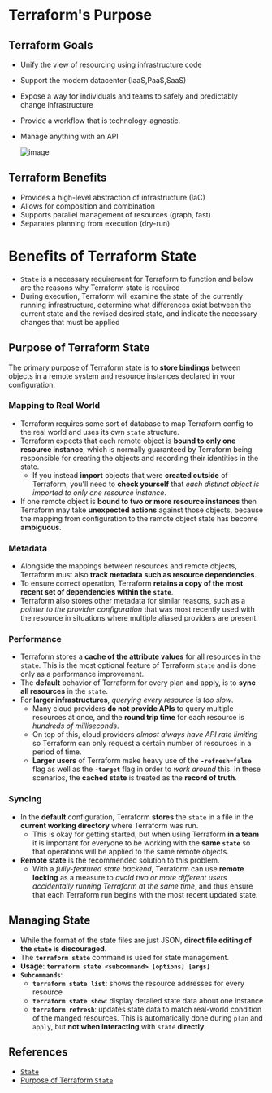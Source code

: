 # Terraform's Purpose

## Terraform Goals
- Unify the view of resourcing using infrastructure code
- Support the modern datacenter (IaaS,PaaS,SaaS)
- Expose a way for individuals and teams to safely and predictably change infrastructure
- Provide a workflow that is technology-agnostic.
- Manage anything with an API

  ![image](https://github.com/pinakig22/mastering_TF_associate_2023/assets/36029504/a58ab9de-e1ce-4296-ac38-cb886cb3f6be)

## Terraform Benefits
- Provides a high-level abstraction of infrastructure (IaC)
- Allows for composition and combination
- Supports parallel management of resources (graph, fast)
- Separates planning from execution (dry-run)

# Benefits of Terraform State
- `State` is a necessary requirement for Terraform to function and below are the reasons why Terraform state is required
- During execution, Terraform will examine the state of the currently running infrastructure, determine what differences exist between the current state and the revised desired state, and indicate the necessary changes that must be applied

## Purpose of Terraform State
The primary purpose of Terraform state is to **store bindings** between objects in a remote system and resource instances declared in your configuration. 

### Mapping to Real World
- Terraform requires some sort of database to map Terraform config to the real world and uses its own `state` structure.
- Terraform expects that each remote object is **bound to only one resource instance**, which is normally guaranteed by Terraform being responsible for creating the objects and recording their identities in the state.
  - If you instead **import** objects that were **created outside** of Terraform, you'll need to **check yourself** that _each distinct object is imported to only one resource instance_.
- If one remote object is **bound to two or more resource instances** then Terraform may take **unexpected actions** against those objects, because the mapping from configuration to the remote object state has become **ambiguous**.
### Metadata
- Alongside the mappings between resources and remote objects, Terraform must also **track metadata such as resource dependencies**.
- To ensure correct operation, Terraform **retains a copy of the most recent set of dependencies within the `state`**.
- Terraform also stores other metadata for similar reasons, such as a _pointer to the provider configuration_ that was most recently used with the resource in situations where multiple aliased providers are present.
### Performance
- Terraform stores a **cache of the attribute values** for all resources in the `state`. This is the most optional feature of Terraform `state` and is done only as a performance improvement.
- The **default** behavior of Terraform for every plan and apply, is to **sync all resources** in the `state`.
- For **larger infrastructures**, _querying every resource is too slow_. 
  - Many cloud providers **do not provide APIs** to query multiple resources at once, and the **round trip time** for each resource is _hundreds of milliseconds_. 
  - On top of this, cloud providers _almost always have API rate limiting_ so Terraform can only request a certain number of resources in a period of time.
  - **Larger users** of Terraform make heavy use of the **`-refresh=false`** flag as well as the **`-target`** flag in order to _work around_ this. In these scenarios, the **cached state** is treated as the **record of truth**.
### Syncing
- In the **default** configuration, Terraform **stores** the `state` in a file in the **current working directory** where Terraform was run.
  - This is okay for getting started, but when using Terraform **in a team** it is important for everyone to be working with the **same `state`** so that operations will be applied to the same remote objects.
- **Remote state** is the recommended solution to this problem.
  - With a _fully-featured state backend_, Terraform can use **remote locking** as a measure to _avoid two or more different users accidentally running Terraform at the same time_, and thus ensure that each Terraform run begins with the most recent updated state.

## Managing State
- While the format of the state files are just JSON, **direct file editing of the `state` is discouraged**.
- The **`terraform state`** command is used for state management. 
- **Usage**: **`terraform state <subcommand> [options] [args]`**
- **`Subcommands`**:
  - **`terraform state list`**: shows the resource addresses for every resource
  - **`terraform state show`**: display detailed state data about one instance
  - **`terraform refresh`**: updates state data to match real-world condition of the manged resources. This is automatically done during `plan` and `apply`, but **not when interacting** with `state` **directly**.

## References
- [`State`](https://developer.hashicorp.com/terraform/language/state)
- [Purpose of Terraform `State`](https://developer.hashicorp.com/terraform/language/state/purpose)
